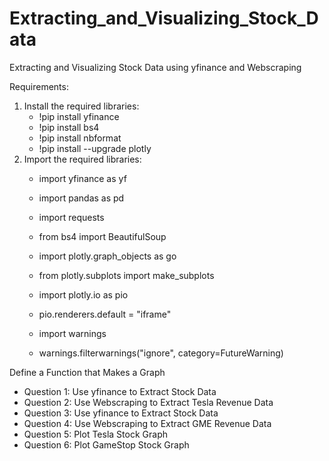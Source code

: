 # Extracting_and_Visualizing_Stock_Data
Extracting and Visualizing Stock Data using yfinance and Webscraping

Requirements:
  1. Install the required libraries:
     - !pip install yfinance
     - !pip install bs4
     - !pip install nbformat
     - !pip install --upgrade plotly
  2. Import the required libraries:
     - import yfinance as yf
     - import pandas as pd
     - import requests
     - from bs4 import BeautifulSoup
     - import plotly.graph_objects as go
     - from plotly.subplots import make_subplots
      
     - import plotly.io as pio
     - pio.renderers.default = "iframe"
      
     - import warnings
     - warnings.filterwarnings("ignore", category=FutureWarning)

Define a Function that Makes a Graph
  - Question 1: Use yfinance to Extract Stock Data
  - Question 2: Use Webscraping to Extract Tesla Revenue Data
  - Question 3: Use yfinance to Extract Stock Data
  - Question 4: Use Webscraping to Extract GME Revenue Data
  - Question 5: Plot Tesla Stock Graph
  - Question 6: Plot GameStop Stock Graph


